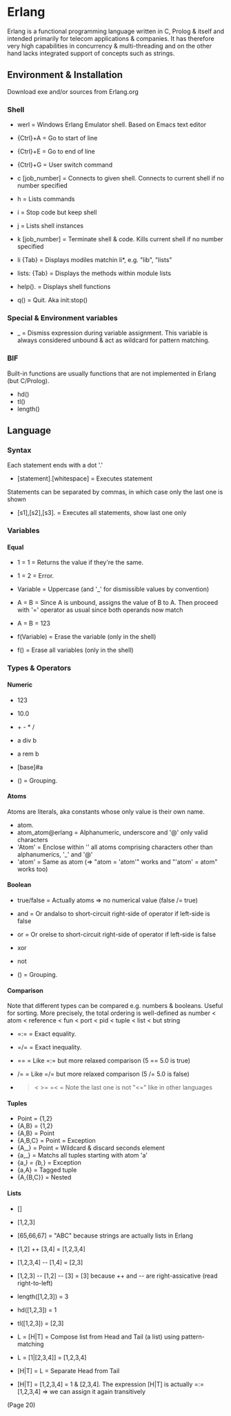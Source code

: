 # Erlang

Erlang is a functional programming language written in C, Prolog & itself and intended primarily for telecom applications & companies.
It has therefore very high capabilities in concurrency & multi-threading and on the other hand lacks integrated support of concepts such as strings.

## Environment & Installation

Download exe and/or sources from Erlang.org

### Shell

* werl = Windows Erlang Emulator shell. Based on Emacs text editor
* {Ctrl}+A = Go to start of line
* {Ctrl}+E = Go to end of line
* {Ctrl}+G = User switch command
* c [job_number] = Connects to given shell. Connects to current shell if no number specified
* h = Lists commands
* i = Stop code but keep shell
* j = Lists shell instances
* k [job_number] = Terminate shell & code. Kills current shell if no number specified

* li {Tab} = Displays modiles matchin li*, e.g. "lib", "lists"
* lists: {Tab} = Displays the methods within module lists

* help(). = Displays shell functions
* q() = Quit. Aka init:stop()

### Special & Environment variables

* _ = Dismiss expression during variable assignment. This variable is always considered unbound & act as wildcard for pattern matching.

### BIF

Built-in functions are usually functions that are not implemented in Erlang (but C/Prolog).

* hd()
* tl()
* length()

## Language

### Syntax

Each statement ends with a dot '.'

* [statement].[whitespace] = Executes statement

Statements can be separated by commas, in which case only the last one is shown

* [s1],[s2],[s3]. = Executes all statements, show last one only

### Variables

#### Equal

* 1 = 1 = Returns the value if they're the same.
* 1 = 2 = Error.

* Variable = Uppercase (and '_' for dismissible values by convention)
* A = B = Since A is unbound, assigns the value of B to A. Then proceed with '=' operator as usual since both operands now match
* A = B = 123
* f(Variable) = Erase the variable (only in the shell)
* f() = Erase all variables (only in the shell)

### Types & Operators

#### Numeric

* 123
* 10.0

* \+ - * /
* a div b
* a rem b
* [base]#a
* () = Grouping.

#### Atoms

Atoms are literals, aka constants whose only value is their own name.

* atom.
* atom_atom@erlang = Alphanumeric, underscore and '@' only valid characters
* 'Atom' = Enclose within '' all atoms comprising characters other than alphanumerics, '_' and '@'
* 'atom' = Same as atom (=> "atom = 'atom'" works and "'atom' = atom" works too)

#### Boolean

* true/false = Actually atoms => no numerical value (false /= true)

* and = Or andalso to short-circuit right-side of operator if left-side is false
* or = Or orelse to short-circuit right-side of operator if left-side is false
* xor
* not
* () = Grouping.

#### Comparison

Note that different types can be compared e.g. numbers & booleans. Useful for sorting.
More precisely, the total ordering is well-defined as number < atom < reference < fun < port < pid < tuple < list < but string

* =:= = Exact equality.
* =/= = Exact inequality.
* == = Like =:= but more relaxed comparison (5 == 5.0 is true)
* /= = Like =/= but more relaxed comparison (5 /= 5.0 is false)

* > < >= =< = Note the last one is not "<=" like in other languages

#### Tuples

* Point = {1,2}
* {A,B} = {1,2}
* {A,B} = Point
* {A,B,C} = Point = Exception
* {A,_} = Point = Wildcard & discard seconds element
* {a,_} = Matchs all tuples starting with atom 'a'
* {a,_} = {b,_} = Exception
* {a,A} = Tagged tuple
* {A,{B,C}} = Nested

#### Lists

* []
* [1,2,3]
* [65,66,67] = "ABC" because strings are actually lists in Erlang

* [1,2] ++ [3,4] = [1,2,3,4]
* [1,2,3,4] -- [1,4] = [2,3]
* [1,2,3] -- [1,2] -- [3] = [3] because ++ and -- are right-assicative (read right-to-left)

* length([1,2,3]) = 3
* hd([1,2,3]) = 1
* tl([1,2,3]) = [2,3]
* L = [H|T] = Compose list from Head and Tail (a list) using pattern-matching
* L = [1|[2,3,4]] = [1,2,3,4]
* [H|T] = L = Separate Head from Tail
* [H|T] = [1,2,3,4] = 1 & [2,3,4]. The expression [H|T] is actually =:= [1,2,3,4] => we can assign it again transitively

(Page 20)